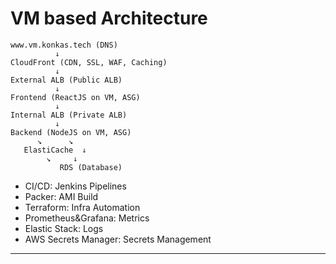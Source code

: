 # VM based Architecture

```
www.vm.konkas.tech (DNS)
          ↓
CloudFront (CDN, SSL, WAF, Caching)
          ↓
External ALB (Public ALB)
          ↓
Frontend (ReactJS on VM, ASG)
          ↓
Internal ALB (Private ALB)
          ↓
Backend (NodeJS on VM, ASG)
      ↘      ↘
   ElastiCache  ↓
        ↘     ↓
           RDS (Database)

```
- CI/CD: Jenkins Pipelines
- Packer: AMI Build
- Terraform: Infra Automation
- Prometheus&Grafana: Metrics
- Elastic Stack: Logs
- AWS Secrets Manager: Secrets Management
---
